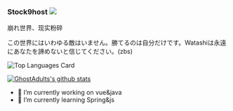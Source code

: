 ### Stock9host ![](https://visitor-badge.laobi.icu/badge?page_id=GhostAdults.readme)

崩れ世界、现实粉碎

この世界にはいわゆる敵はいません。勝てるのは自分だけです。Watashiは永遠にあなたを諦めないと信じてください。(zbs)

![Top Languages Card](https://github-readme-stats.vercel.app/api/top-langs/?username=GhostAdults&layout=compact&bg_color=62,39c5bb,E0C3FC&title_color=fff&text_color=fff)

[![GhostAdults's github stats](https://github-readme-stats.vercel.app/api?username=GhostAdults&theme=&show_icons=true&bg_color=62,39c5bb,E0C3FC&text_color=fff)](https://github.com/anuraghazra/github-readme-stats)

<!-- [![Repo name](https://github-readme-stats.vercel.app/api/pin/?username=GhostAdults&repo=blog)](https://github.com/GhostAdults/blog) -->


- 🔭 I’m currently working on vue&java
- 🌱 I’m currently learning Spring&js
<!--
**GhostAdults/GhostAdults** is a ✨ _special_ ✨ repository because its `README.md` (this file) appears on your GitHub profile.

Here are some ideas to get you started:

- 🔭 I’m currently working on ...
- 🌱 I’m currently learning ...
- 👯 I’m looking to collaborate on ...
- 🤔 I’m looking for help with ...
- 💬 Ask me about ...
- 📫 How to reach me: ...
- 😄 Pronouns: ...
- ⚡ Fun fact: ...
-->
